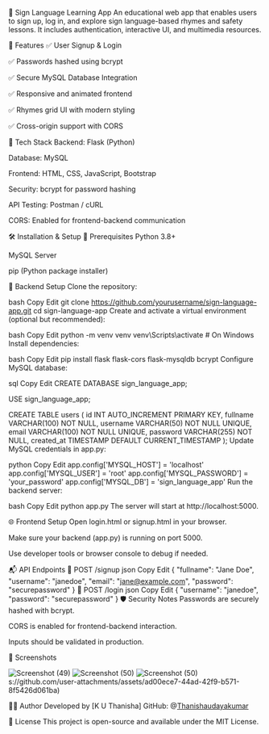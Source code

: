 🧠 Sign Language Learning App
An educational web app that enables users to sign up, log in, and explore sign language-based rhymes and safety lessons. It includes authentication, interactive UI, and multimedia resources.

🚀 Features
✅ User Signup & Login

✅ Passwords hashed using bcrypt

✅ Secure MySQL Database Integration

✅ Responsive and animated frontend

✅ Rhymes grid UI with modern styling

✅ Cross-origin support with CORS

📁 Tech Stack
Backend: Flask (Python)

Database: MySQL

Frontend: HTML, CSS, JavaScript, Bootstrap

Security: bcrypt for password hashing

API Testing: Postman / cURL

CORS: Enabled for frontend-backend communication

🛠️ Installation & Setup
📌 Prerequisites
Python 3.8+

MySQL Server

pip (Python package installer)

🔧 Backend Setup
Clone the repository:

bash
Copy
Edit
git clone https://github.com/yourusername/sign-language-app.git
cd sign-language-app
Create and activate a virtual environment (optional but recommended):

bash
Copy
Edit
python -m venv venv
venv\Scripts\activate   # On Windows
Install dependencies:

bash
Copy
Edit
pip install flask flask-cors flask-mysqldb bcrypt
Configure MySQL database:

sql
Copy
Edit
CREATE DATABASE sign_language_app;

USE sign_language_app;

CREATE TABLE users (
    id INT AUTO_INCREMENT PRIMARY KEY,
    fullname VARCHAR(100) NOT NULL,
    username VARCHAR(50) NOT NULL UNIQUE,
    email VARCHAR(100) NOT NULL UNIQUE,
    password VARCHAR(255) NOT NULL,
    created_at TIMESTAMP DEFAULT CURRENT_TIMESTAMP
);
Update MySQL credentials in app.py:

python
Copy
Edit
app.config['MYSQL_HOST'] = 'localhost'
app.config['MYSQL_USER'] = 'root'
app.config['MYSQL_PASSWORD'] = 'your_password'
app.config['MYSQL_DB'] = 'sign_language_app'
Run the backend server:

bash
Copy
Edit
python app.py
The server will start at http://localhost:5000.

🌐 Frontend Setup
Open login.html or signup.html in your browser.

Make sure your backend (app.py) is running on port 5000.

Use developer tools or browser console to debug if needed.

📬 API Endpoints
🔸 POST /signup
json
Copy
Edit
{
  "fullname": "Jane Doe",
  "username": "janedoe",
  "email": "jane@example.com",
  "password": "securepassword"
}
🔸 POST /login
json
Copy
Edit
{
  "username": "janedoe",
  "password": "securepassword"
}
🛡️ Security Notes
Passwords are securely hashed with bcrypt.

CORS is enabled for frontend-backend interaction.

Inputs should be validated in production.

📸 Screenshots


![Screenshot (49)](https://github.com/user-attachments/assets/979fbb7c-8477-4feb-89d9-308e658f8b93)
![Screenshot (50)](https://github.com/user-attachments/assets/7890e43b-d2a5-46f7-9d62-8b7c06b62a55)
![Screenshot (50)](https://github.com/user-attachments/assets/7890e43b-d2a5-46f7-9d62-8b7c06b62a55)
s://github.com/user-attachments/assets/ad00ece7-44ad-42f9-b571-8f5426d061ba)

🧑‍💻 Author
Developed by [K U Thanisha]
GitHub: @[Thanishaudayakumar](https://github.com/Thanishaudayakuma)

📄 License
This project is open-source and available under the MIT License.
